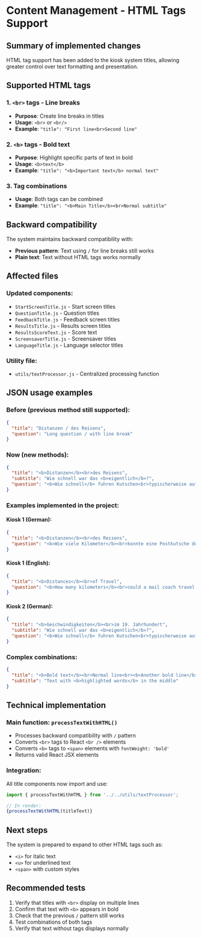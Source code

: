 # Content Management - HTML Tags Support

## Summary of implemented changes

HTML tag support has been added to the kiosk system titles, allowing greater control over text formatting and presentation.

## Supported HTML tags

### 1. `<br>` tags - Line breaks
- **Purpose**: Create line breaks in titles
- **Usage**: `<br>` or `<br/>`
- **Example**: `"title": "First line<br>Second line"`

### 2. `<b>` tags - Bold text  
- **Purpose**: Highlight specific parts of text in bold
- **Usage**: `<b>text</b>`
- **Example**: `"title": "<b>Important text</b> normal text"`

### 3. Tag combinations
- **Usage**: Both tags can be combined
- **Example**: `"title": "<b>Main Title</b><br>Normal subtitle"`

## Backward compatibility

The system maintains backward compatibility with:
- **Previous pattern**: Text using ` / ` for line breaks still works
- **Plain text**: Text without HTML tags works normally

## Affected files

### Updated components:
- `StartScreenTitle.js` - Start screen titles
- `QuestionTitle.js` - Question titles
- `FeedbackTitle.js` - Feedback screen titles
- `ResultsTitle.js` - Results screen titles
- `ResultsScoreText.js` - Score text
- `ScreensaverTitle.js` - Screensaver titles
- `LanguageTitle.js` - Language selector titles

### Utility file:
- `utils/textProcessor.js` - Centralized processing function

## JSON usage examples

### Before (previous method still supported):
```json
{
  "title": "Distanzen / des Reisens",
  "question": "Long question / with line break"
}
```

### Now (new methods):
```json
{
  "title": "<b>Distanzen</b><br>des Reisens",
  "subtitle": "Wie schnell war das <b>eigentlich</b>?",
  "question": "<b>Wie schnell</b> fuhren Kutschen<br>typischerweise auf Landstraßen?"
}
```

### Examples implemented in the project:

#### Kiosk 1 (German):
```json
{
  "title": "<b>Distanzen</b><br>des Reisens",
  "question": "<b>Wie viele Kilometer</b><br>konnte eine Postkutsche durchschnittlich an einem Tag zurücklegen?"
}
```

#### Kiosk 1 (English):
```json
{
  "title": "<b>Distances</b><br>of Travel", 
  "question": "<b>How many kilometers</b><br>could a mail coach travel on average per day?"
}
```

#### Kiosk 2 (German):
```json
{
  "title": "<b>Geschwindigkeiten</b><br>im 19. Jahrhundert",
  "subtitle": "Wie schnell war das <b>eigentlich</b>?",
  "question": "<b>Wie schnell</b> fuhren Kutschen<br>typischerweise auf Landstraßen?"
}
```

### Complex combinations:
```json
{
  "title": "<b>Bold text</b><br>Normal line<br><b>Another bold line</b>",
  "subtitle": "Text with <b>highlighted words</b> in the middle"
}
```

## Technical implementation

### Main function: `processTextWithHTML()`
- Processes backward compatibility with ` / ` pattern
- Converts `<br>` tags to React `<br />` elements
- Converts `<b>` tags to `<span>` elements with `fontWeight: 'bold'`
- Returns valid React JSX elements

### Integration:
All title components now import and use:
```javascript
import { processTextWithHTML } from '../../utils/textProcessor';

// In render:
{processTextWithHTML(titleText)}
```

## Next steps

The system is prepared to expand to other HTML tags such as:
- `<i>` for italic text
- `<u>` for underlined text
- `<span>` with custom styles

## Recommended tests

1. Verify that titles with `<br>` display on multiple lines
2. Confirm that text with `<b>` appears in bold
3. Check that the previous ` / ` pattern still works
4. Test combinations of both tags
5. Verify that text without tags displays normally
